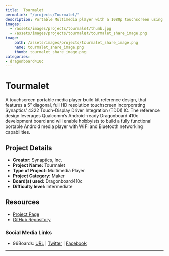 ```yaml
---
title:  Tourmalet
permalink: "/projects/Tourmalet/"
description: Portable Multimedia player with a 1080p touchscreen using Dragonboard410c
images:
  - /assets/images/projects/tourmalet/thumb.jpg
  - /assets/images/projects/tourmalet/tourmalet_share_image.png
image:
    path: /assets/images/projects/tourmalet_share_image.png
    name: tourmalet_share_image.png
    thumb: tourmalet_share_image.png
categories:
- dragonboard410c
---
```

# Tourmalet

A touchscreen portable media player build kit reference design, that features a 5” diagonal, full HD resolution touchscreen incorporating Synaptics’ 4322 Touch-Display Driver Integration (TDDI) IC.  The reference design leverages Qualcomm’s Android-ready Dragonboard 410c development board and will enable hobbyists to build a fully functional portable Android media player with WiFi and Bluetooth networking capabilities.

## Project Details

- **Creator:** Synaptics, Inc.
- **Project Name:** Tourmalet
- **Type of Project:** Multimedia Player
- **Project Category:** Maker
- **Board(s) used:** Dragonboard410c
- **Difficulty level:** Intermediate

## Resources

- [Project Page](https://www.synaptics.com/resources/tourmalet/)
- [GitHub Repository](https://github.com/synaptics-cpt/tourmalet)


### Social Media Links

- 96Boards: [URL](https://www.96boards.org/) &#124;  [Twitter](https://twitter.com/96boards) &#124; [Facebook](https://www.facebook.com/96Boards)

***
